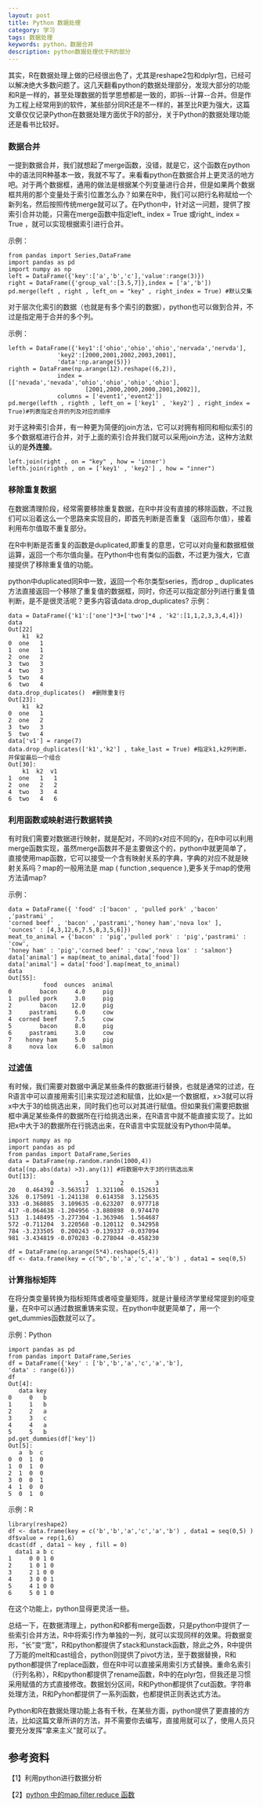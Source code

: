 ```yaml
---
layout: post
title: Python 数据处理
category: 学习
tags: 数据处理
keywords: python，数据合并
description: python数据处理优于R的部分
---
```


其实，R在数据处理上做的已经很出色了，尤其是reshape2包和dplyr包，已经可以解决绝大多数问题了。这几天翻看python的数据处理部分，发现大部分的功能和R是一样的，甚至处理数据的哲学思想都是一致的，即拆--计算--合并。但是作为工程上经常用到的软件，某些部分同R还是不一样的，甚至比R更为强大，这篇文章仅仅记录Python在数据处理方面优于R的部分，关于Python的数据处理功能还是看书比较好。

### **数据合并**

一提到数据合并，我们就想起了merge函数，没错，就是它，这个函数在python中的语法同R种基本一致，我就不写了。来看看python在数据合并上更灵活的地方吧。对于两个数据框，通用的做法是根据某个列变量进行合并，但是如果两个数据框共用的那个变量处于索引位置怎么办？如果在R中，我们可以把行名称赋给一个新列名，然后按照传统merge就可以了。在Python中，针对这一问题，提供了按索引合并功能，只需在merge函数中指定left_ index = True 或right_ index = True ，就可以实现根据索引进行合并。

示例：

    from pandas import Series,DataFrame
    import pandas as pd
    import numpy as np
    left = DataFrame({'key':['a','b','c'],'value':range(3)})
    right = DataFrame({'group_val':[3.5,7]},index = ['a','b'])
    pd.merge(left , right , left_on = "key" , right_index = True) #默认交集

对于层次化索引的数据（也就是有多个索引的数据），python也可以做到合并，不过是指定用于合并的多个列。

示例：
 
    lefth = DataFrame({'key1':['ohio','ohio','ohio','nervada','nervda'],
                  'key2':[2000,2001,2002,2003,2001],
                  'data':np.arange(5)})
    righth = DataFrame(np.arange(12).reshape((6,2)),
                  index = [['nevada','nevada','ohio','ohio','ohio','ohio'],
                          [2001,2000,2000,2000,2001,2002]],
                  columns = ['event1','event2'])
    pd.merge(lefth , righth , left_on = ['key1' , 'key2'] , right_index = True)#列表指定合并的列及对应的顺序
    
对于这种索引合并，有一种更为简便的join方法，它可以对拥有相同和相似索引的多个数据框进行合并，对于上面的索引合并我们就可以采用join方法，这种方法默认的是**外连接**。

    left.join(right , on = "key" , how = 'inner')
    lefth.join(righth , on = ['key1' , 'key2'] , how = "inner")

### **移除重复数据**

在数据清理阶段，经常需要移除重复数据，在R中并没有直接的移除函数，不过我们可以沿着这么一个思路来实现目的，即首先判断是否重复（返回布尔值），接着利用布尔值取不重复部分。

在R中判断是否重复的函数是duplicated,即重复的意思，它可以对向量和数据框做运算，返回一个布尔值向量。在Python中也有类似的函数，不过更为强大，它直接提供了移除重复值的功能。

python中duplicated同R中一致，返回一个布尔类型series，而drop _ duplicates方法直接返回一个移除了重复值的数据框，同时，你还可以指定部分列进行重复值判断，是不是很灵活呢？更多内容请data.drop_duplicates?
示例：

    data = DataFrame({'k1':['one']*3+['two']*4 , 'k2':[1,1,2,3,3,4,4]})
    data
    Out[22]
        k1  k2
    0  one   1
    1  one   1
    2  one   2
    3  two   3
    4  two   3
    5  two   4
    6  two   4
    data.drop_duplicates()  #删除重复行
    Out[23]: 
        k1  k2
    0  one   1
    2  one   2
    3  two   3
    5  two   4
    data['v1'] = range(7)
    data.drop_duplicates(['k1','k2'] , take_last = True) #指定k1,k2列判断，并保留最后一个组合
    Out[30]: 
        k1  k2  v1
    1  one   1   1
    2  one   2   2
    4  two   3   4
    6  two   4   6

### 利用函数或映射进行数据转换

有时我们需要对数据进行映射，就是配对，不同的x对应不同的y，在R中可以利用merge函数实现，虽然merge函数并不是主要做这个的，python中就更简单了，直接使用map函数，它可以接受一个含有映射关系的字典，字典的对应不就是映射关系吗？map的一般用法是 map ( function ,sequence ),更多关于map的使用方法请map?

示例：

    data = DataFrame({ 'food' :['bacon' , 'pulled pork' ,'bacon' ,'pastrami' ,
    'corned beef' , 'bacon' ,'pastrami','honey ham','nova lox' ],
    'ounces' : [4,3,12,6,7.5,8,3,5,6]})
    meat_to_animal = {'bacon' : 'pig','pulled pork' : 'pig','pastrami' : 'cow',
    'honey ham' : 'pig','corned beef' : 'cow','nova lox' : 'salmon'}
    data['animal'] = map(meat_to_animal,data['food'])
    data['animal'] = data['food'].map(meat_to_animal)
    data
    Out[55]: 
              food  ounces  animal
    0        bacon     4.0     pig
    1  pulled pork     3.0     pig
    2        bacon    12.0     pig
    3     pastrami     6.0     cow
    4  corned beef     7.5     cow
    5        bacon     8.0     pig
    6     pastrami     3.0     cow
    7    honey ham     5.0     pig
    8     nova lox     6.0  salmon

### 过滤值

有时候，我们需要对数据中满足某些条件的数据进行替换，也就是通常的过滤，在R语言中可以直接用索引[]来实现过滤和赋值，比如x是一个数据框，x>3就可以将x中大于3的给挑选出来，同时我们也可以对其进行赋值。但如果我们需要把数据框中满足某些条件的数据所在行给挑选出来，在R语言中就不能直接实现了。比如把x中大于3的数据所在行挑选出来，在R语言中实现就没有Python中简单。


    import numpy as np
    import pandas as pd
    from pandas import DataFrame,Series
    data = DataFrame(np.random.randn(1000,4))
    data[(np.abs(data) >3).any(1)] #将数据中大于3的行挑选出来
    Out[13]: 
                0         1         2         3
    20   0.464392 -3.563517  1.321106  0.152631
    326  0.175091 -1.241138  0.614358  3.125635
    333 -0.368085  3.109635 -0.623207  0.977718
    417 -0.064638 -1.204956 -3.880898  0.974470
    513  1.148495 -3.277304 -1.363946  1.564687
    572 -0.711204  3.220568 -0.120112  0.342958
    784 -3.233505  0.200243 -0.139337 -0.037094
    981 -3.434819 -0.070283 -0.278044 -0.458230
    
    df = DataFrame(np.arange(5*4).reshape(5,4))
    df <- data.frame(key = c("b",'b','a','c','a','b') , data1 = seq(0,5)

### 计算指标矩阵

在将分类变量转换为指标矩阵或者哑变量矩阵，就是计量经济学里经常提到的哑变量，在R中可以通过数据重铸来实现，在python中就更简单了，用一个get_dummies函数就可以了。

示例：Python

    import pandas as pd
    from pandas import DataFrame,Series
    df = DataFrame({'key' : ['b','b','a','c','a','b'],
    'data' : range(6)})
    df
    Out[4]: 
       data key
    0     0   b
    1     1   b
    2     2   a
    3     3   c
    4     4   a
    5     5   b
    pd.get_dummies(df['key'])
    Out[5]: 
       a  b  c
    0  0  1  0
    1  0  1  0
    2  1  0  0
    3  0  0  1
    4  1  0  0
    5  0  1  0

示例：R

    library(reshape2)
    df <- data.frame(key = c('b','b','a','c','a','b') , data1 = seq(0,5) )
    df$value = rep(1,6)
    dcast(df , data1 ~ key , fill = 0)
      data1 a b c
    1     0 0 1 0
    2     1 0 1 0
    3     2 1 0 0
    4     3 0 0 1
    5     4 1 0 0
    6     5 0 1 0

在这个功能上，python显得更灵活一些。

总结一下，在数据清理上，python和R都有merge函数，只是python中提供了一些索引合并方法，R中将索引作为单独的一列，就可以实现同样的效果。将数据变形，“长”变“宽”，R和python都提供了stack和unstack函数，除此之外，R中提供了万能的melt和cast组合，python则提供了pivot方法，至于数据替换，R和python都提供了replace函数，但在R中可以直接采用索引方式替换。重命名索引（行列名称），R和python都提供了rename函数，R中的在plyr包，但我还是习惯采用赋值的方式直接修改。数据划分区间，R和Python都提供了cut函数。字符串处理方法，R和Pyhon都提供了一系列函数，也都提供正则表达式方法。

Python和R在数据处理功能上各有千秋，在某些方面，python提供了更直接的方法，比如这篇文章所讲的方法，并不需要你去编写，直接用就可以了，使用人员只要充分发挥“拿来主义"就可以了。


## 参考资料

【1】利用python进行数据分析

【2】[python 中的map,filter,reduce 函数](http://blog.sina.com.cn/s/blog_45ac0d0a010191rb.html)